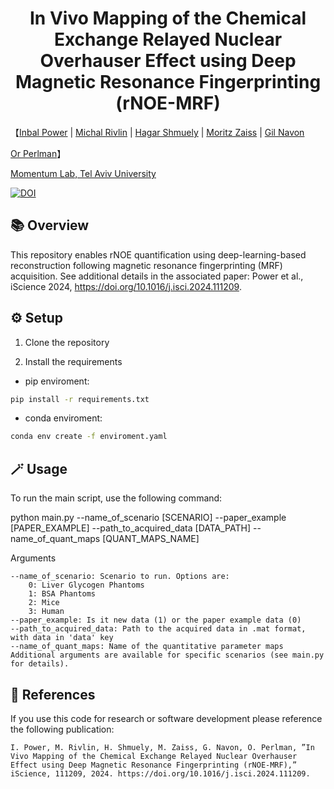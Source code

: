 <div align="center">


<h1>In Vivo Mapping of the Chemical Exchange Relayed Nuclear Overhauser Effect using Deep Magnetic Resonance Fingerprinting (rNOE-MRF) </h1>



</div>
【<a href='https://github.com/InbalPower100' target='_blank'>Inbal Power</a> |
<a href='https://mri-ai.github.io/' target='_blank'>Michal Rivlin</a>
|
<a href='https://mri-ai.github.io/' target='_blank'>Hagar Shmuely</a> |
<a href='https://mzaiss.cest-sources.org/index.php/en/' target='_blank'>Moritz Zaiss</a> | 
<a href='https://ronaz6.wixsite.com/gil-navon' target='_blank'>Gil Navon</a>

<a href='https://github.com/operlman' target='_blank'>Or Perlman</a>】
<div>
<a href='https://mri-ai.github.io/' target='_blank'>Momentum Lab, Tel Aviv University</a>
</div>
</div>

[![DOI](https://zenodo.org/badge/874612530.svg)](https://doi.org/10.5281/zenodo.14006943)


## 📚 Overview

This repository enables rNOE quantification using deep-learning-based reconstruction  following magnetic resonance fingerprinting (MRF) acquisition. See additional details in the associated paper: Power et al., iScience 2024, https://doi.org/10.1016/j.isci.2024.111209.

## ⚙️ Setup 
1. Clone the repository

2. Install the requirements

* pip enviroment:
```bash
pip install -r requirements.txt
```

* conda enviroment:
```bash
conda env create -f enviroment.yaml
```

## 🪄 Usage

To run the main script, use the following command:

python main.py --name_of_scenario [SCENARIO] --paper_example [PAPER_EXAMPLE] --path_to_acquired_data [DATA_PATH] --name_of_quant_maps [QUANT_MAPS_NAME]

Arguments

    --name_of_scenario: Scenario to run. Options are:
        0: Liver Glycogen Phantoms
        1: BSA Phantoms
        2: Mice
        3: Human
    --paper_example: Is it new data (1) or the paper example data (0)
    --path_to_acquired_data: Path to the acquired data in .mat format, with data in 'data' key
    --name_of_quant_maps: Name of the quantitative parameter maps
    Additional arguments are available for specific scenarios (see main.py for details).


## 📑 References
If you use this code for research or software development please reference the following publication:
``` 
I. Power, M. Rivlin, H. Shmuely, M. Zaiss, G. Navon, O. Perlman, ”In Vivo Mapping of the Chemical Exchange Relayed Nuclear Overhauser Effect using Deep Magnetic Resonance Fingerprinting (rNOE-MRF),” iScience, 111209, 2024. https://doi.org/10.1016/j.isci.2024.111209.
```
